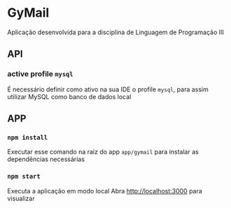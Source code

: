 # GyMail

Aplicação desenvolvida para a disciplina de Linguagem de Programação III

## API

### active profile `mysql`

É necessário definir como ativo na sua IDE o profile `mysql`, para assim utilizar MySQL como banco de dados local

## APP

### `npm install`

Executar esse comando na raíz do app `app/gymail` para instalar as dependências necessárias

### `npm start`

Executa a aplicação em modo local
Abra [http://localhost:3000](http://localhost:3000) para visualizar
